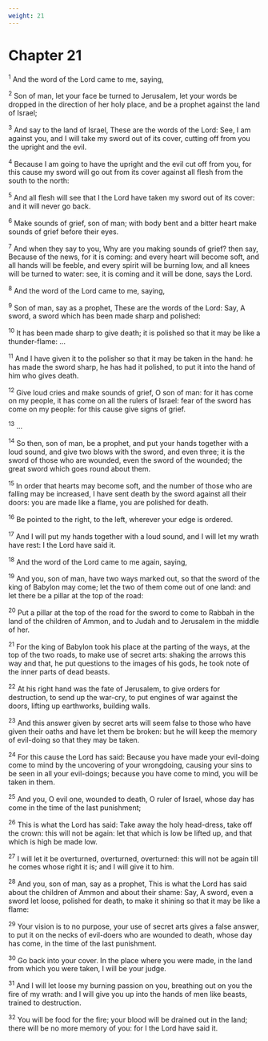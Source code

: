 ```yaml
---
weight: 21
---
```


# Chapter 21

<sup>1</sup> And the word of the Lord came to me, saying, 

<sup>2</sup> Son of man, let your face be turned to Jerusalem, let your words be dropped in the direction of her holy place, and be a prophet against the land of Israel; 

<sup>3</sup> And say to the land of Israel, These are the words of the Lord: See, I am against you, and I will take my sword out of its cover, cutting off from you the upright and the evil. 

<sup>4</sup> Because I am going to have the upright and the evil cut off from you, for this cause my sword will go out from its cover against all flesh from the south to the north: 

<sup>5</sup> And all flesh will see that I the Lord have taken my sword out of its cover: and it will never go back. 

<sup>6</sup> Make sounds of grief, son of man; with body bent and a bitter heart make sounds of grief before their eyes. 

<sup>7</sup> And when they say to you, Why are you making sounds of grief? then say, Because of the news, for it is coming: and every heart will become soft, and all hands will be feeble, and every spirit will be burning low, and all knees will be turned to water: see, it is coming and it will be done, says the Lord. 

<sup>8</sup> And the word of the Lord came to me, saying, 

<sup>9</sup> Son of man, say as a prophet, These are the words of the Lord: Say, A sword, a sword which has been made sharp and polished: 

<sup>10</sup> It has been made sharp to give death; it is polished so that it may be like a thunder-flame: ... 

<sup>11</sup> And I have given it to the polisher so that it may be taken in the hand: he has made the sword sharp, he has had it polished, to put it into the hand of him who gives death. 

<sup>12</sup> Give loud cries and make sounds of grief, O son of man: for it has come on my people, it has come on all the rulers of Israel: fear of the sword has come on my people: for this cause give signs of grief. 

<sup>13</sup> ... 

<sup>14</sup> So then, son of man, be a prophet, and put your hands together with a loud sound, and give two blows with the sword, and even three; it is the sword of those who are wounded, even the sword of the wounded; the great sword which goes round about them. 

<sup>15</sup> In order that hearts may become soft, and the number of those who are falling may be increased, I have sent death by the sword against all their doors: you are made like a flame, you are polished for death. 

<sup>16</sup> Be pointed to the right, to the left, wherever your edge is ordered. 

<sup>17</sup> And I will put my hands together with a loud sound, and I will let my wrath have rest: I the Lord have said it. 

<sup>18</sup> And the word of the Lord came to me again, saying, 

<sup>19</sup> And you, son of man, have two ways marked out, so that the sword of the king of Babylon may come; let the two of them come out of one land: and let there be a pillar at the top of the road: 

<sup>20</sup> Put a pillar at the top of the road for the sword to come to Rabbah in the land of the children of Ammon, and to Judah and to Jerusalem in the middle of her. 

<sup>21</sup> For the king of Babylon took his place at the parting of the ways, at the top of the two roads, to make use of secret arts: shaking the arrows this way and that, he put questions to the images of his gods, he took note of the inner parts of dead beasts. 

<sup>22</sup> At his right hand was the fate of Jerusalem, to give orders for destruction, to send up the war-cry, to put engines of war against the doors, lifting up earthworks, building walls. 

<sup>23</sup> And this answer given by secret arts will seem false to those who have given their oaths and have let them be broken: but he will keep the memory of evil-doing so that they may be taken. 

<sup>24</sup> For this cause the Lord has said: Because you have made your evil-doing come to mind by the uncovering of your wrongdoing, causing your sins to be seen in all your evil-doings; because you have come to mind, you will be taken in them. 

<sup>25</sup> And you, O evil one, wounded to death, O ruler of Israel, whose day has come in the time of the last punishment; 

<sup>26</sup> This is what the Lord has said: Take away the holy head-dress, take off the crown: this will not be again: let that which is low be lifted up, and that which is high be made low. 

<sup>27</sup> I will let it be overturned, overturned, overturned: this will not be again till he comes whose right it is; and I will give it to him. 

<sup>28</sup> And you, son of man, say as a prophet, This is what the Lord has said about the children of Ammon and about their shame: Say, A sword, even a sword let loose, polished for death, to make it shining so that it may be like a flame: 

<sup>29</sup> Your vision is to no purpose, your use of secret arts gives a false answer, to put it on the necks of evil-doers who are wounded to death, whose day has come, in the time of the last punishment. 

<sup>30</sup> Go back into your cover. In the place where you were made, in the land from which you were taken, I will be your judge. 

<sup>31</sup> And I will let loose my burning passion on you, breathing out on you the fire of my wrath: and I will give you up into the hands of men like beasts, trained to destruction. 

<sup>32</sup> You will be food for the fire; your blood will be drained out in the land; there will be no more memory of you: for I the Lord have said it. 


